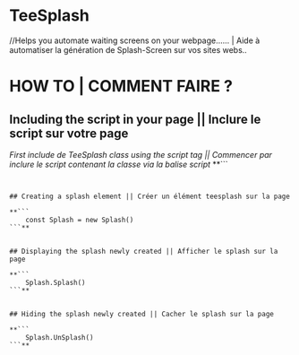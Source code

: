 # TeeSplash

//Helps you automate waiting screens on your webpage...... | Aide à automatiser la génération de Splash-Screen sur vos sites webs..



# HOW TO | COMMENT FAIRE ?



## Including the script in your page || Inclure le script sur votre page

*First include de TeeSplash class using the script tag || Commencer par inclure le script contenant la classe via la balise script*
**```
    <script src='tsplash.js'>
    </script>
```**


## Creating a splash element || Créer un élément teesplash sur la page

**```
    const Splash = new Splash()
```**


## Displaying the splash newly created || Afficher le splash sur la page

**```
    Splash.Splash()
```**


## Hiding the splash newly created || Cacher le splash sur la page

**```
    Splash.UnSplash()
```**
 
